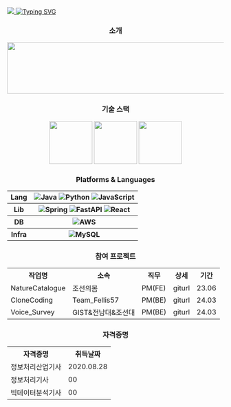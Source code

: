 <div align="left">
  <a href="https://hits.seeyoufarm.com">
    <img src="https://hits.seeyoufarm.com/api/count/incr/badge.svg?url=https%3A%2F%2Fhttps%2F%2Fgithub.com%2Fscorve12&count_bg=%2376ABAE&title_bg=%23555555&icon=&icon_color=%23E7E7E7&title=hits&edge_flat=false"/>
  </a>
  <a href="https://git.io/typing-svg">
    <img src="https://readme-typing-svg.demolab.com?font=Fira+Code&pause=1000&vCenter=true&random=false&width=435&color=%31363F&lines=Keep+your+eyes+on+the+stars;and;+your+feet+on+the+ground." alt="Typing SVG" />
  </a>
</div>

<div align="center">
  <h3>소개</h3>
  <a href="https://github.com/devxb/gitanimals">
    <img src="https://render.gitanimals.org/lines/{scorve12}?pet-id=1" width="1000" height="120"/>
  </a>
</div>

<div align="center">
  <h3>기술 스택</h3>
  <img src="https://github-readme-stats.vercel.app/api?username=scorve12&show_icons=true&theme=catppuccino" height="100">
  <img src="https://github-readme-stats.vercel.app/api/top-langs/?username=scorve12&layout=compact" height="100">
  <img src="http://mazassumnida.wtf/api/v2/generate_badge?boj=socrve5322" height="100">
</div>

<div align="center">
  <h3>Platforms & Languages</h3>
  <table>
    <tr>
      <th>Lang</th>
      <th>
        <img src="https://img.shields.io/badge/Java-F80000.svg?&style=for-the-badge&logo=Oracle&logoColor=white" alt="Java">
        <img src="https://img.shields.io/badge/Python-3776AB.svg?&style=for-the-badge&logo=Python&logoColor=white" alt="Python">
        <img src="https://img.shields.io/badge/JavaScript-F7DF1E.svg?&style=for-the-badge&logo=JavaScript&logoColor=white" alt="JavaScript">
      </th>
    </tr>
    <tr>
      <th>Lib</th>
      <th>
        <img src="https://img.shields.io/badge/Spring-6DB33F.svg?&style=for-the-badge&logo=Spring&logoColor=white" alt="Spring">
        <img src="https://img.shields.io/badge/FastAPI-009688.svg?&style=for-the-badge&logo=Fastapi&logoColor=white" alt="FastAPI">
        <img src="https://img.shields.io/badge/React-61DAFB.svg?&style=for-the-badge&logo=React&logoColor=white" alt="React">
      </th>
    </tr>
    <tr>
      <th>DB</th>
      <th>
        <img src="https://img.shields.io/badge/AWS-FF9900.svg?&style=for-the-badge&logo=AWS&logoColor=white" alt="AWS">
      </th>
    </tr>
    <tr>
      <th>Infra</th>
      <th>
        <img src="https://img.shields.io/badge/AWS-4479A1.svg?&style=for-the-badge&logo=MySQL&logoColor=white" alt="MySQL">
      </th>
    </tr>
  </table>
  
 
  
  

</div>

<div align="center">
  <h3>참여 프로젝트</h3>
  <table>
    <tr>
      <th>작업명</th>
      <th>소속</th>
      <th>직무</th>
      <th>상세</th>
      <th>기간</th>
    </tr>
    <tr>
      <td>NatureCatalogue</td>
      <td>조선의봄</td>
      <td>PM(FE)</td>
      <td>giturl</td>
      <td>23.06</td>
    </tr>
    <tr>
      <td>CloneCoding</td>
      <td>Team_Fellis57</td>
      <td>PM(BE)</td>
      <td>giturl</td>
      <td>24.03</td>
    </tr>
    <tr>
      <td>Voice_Survey</td>
      <td>GIST&전남대&조선대</td>
      <td>PM(BE)</td>
      <td>giturl</td>
      <td>24.03</td>
    </tr>
  </table>
 
  <h3>자격증명</h3>
  <table>
    <tr>
      <th>자격증명</th>
      <th>취득날짜</th>
    </tr>
    <tr>
      <td>정보처리산업기사</td>
      <td>2020.08.28</td>
    </tr>
    <tr>
      <td>정보처리기사</td>
      <td>00</td>
    </tr>
    <tr>
      <td>빅데이터분석기사</td>
      <td>00</td>
    </tr>
  </table>
</div>
